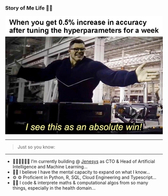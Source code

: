### Story of Me Life 👋🏾

<!-- ![](misc/melife_meme.JPG) -->

<img src="https://raw.githubusercontent.com/tosi-n/tosi-n/master/misc/melife_meme.JPG" alt="Me_Life">


<!-- **tosi-n/tosi-n** is a ✨ _special_ ✨ repository because its `README.md` (this file) appears on your GitHub profile. -->


<hr>

> Just so you know:
<hr>

- 👨🏾‍💻👨🏾‍💻 I’m currently building @  [Jenesys](https://www.jenesys.co) as CTO & Head of Artificial Intelligence and Machine Learning...
- 🧠🧠 I believe I have the mental capacity to expand on what I know...
- ⚙️ ⚙️ Proficient in  Python, R, SQL, Cloud Engineering and Typescript...
- 🤔🤔 I code & interprete maths & computational algos from so many things, especially in the health domain...
<!-- - 💬 Ask me about ...
- 📫 How to reach me: ...
- 😄 Pronouns: ...
- ⚡ Fun fact: ... -->

